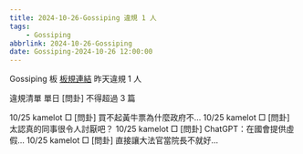 ```yaml
---
title: 2024-10-26-Gossiping 違規 1 人
tags:
    - Gossiping
abbrlink: 2024-10-26-Gossiping
date: Gossiping-2024-10-26 12:00:00
---
```

Gossiping 板 [板規連結](https://www.ptt.cc/bbs/Gossiping/M.1637425085.A.07D.html)
昨天違規 1 人
<!-- more -->

違規清單
單日 [問卦] 不得超過 3 篇

10/25 kamelot □ [問卦] 買不起黃牛票為什麼政府不…
10/25 kamelot □ [問卦] 太認真的同事很令人討厭吧？
10/25 kamelot □ [問卦] ChatGPT：在國會提供虛假…
10/25 kamelot □ [問卦] 直接讓大法官當院長不就好…